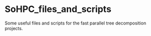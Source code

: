 # SoHPC_files_and_scripts

Some useful files and scripts for the fast parallel tree decomposition projects.
